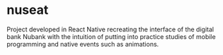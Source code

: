 # nuseat
 Project developed in React Native recreating the interface of the digital bank Nubank with the intuition of putting into practice studies of mobile programming and native events such as animations.
